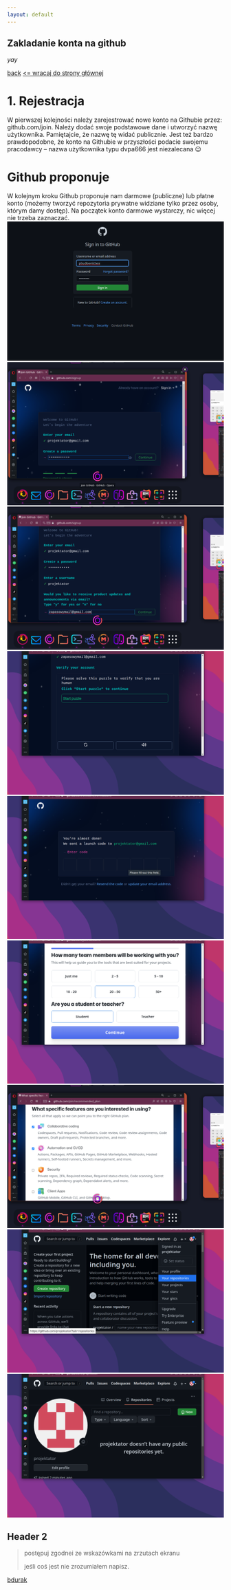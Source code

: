 ```yaml
---
layout: default 
---
```


## Zakladanie konta na github

_yay_

[back](./index.md)
[<= wracaj do strony głównej](./)
# 1. Rejestracja
W pierwszej kolejności należy zarejestrować nowe konto na Githubie przez: github.com/join. Należy dodać swoje podstawowe dane i utworzyć nazwę użytkownika. Pamiętajcie, że nazwę tę widać publicznie. Jest też bardzo prawdopodobne, że konto na Githubie w przyszłości podacie swojemu pracodawcy – nazwa użytkownika typu dvpa666 jest niezalecana 😉
# Github proponuje
W kolejnym kroku Github proponuje nam darmowe (publiczne) lub płatne konto (możemy tworzyć repozytoria prywatne widziane tylko przez osoby, którym damy dostęp). Na początek konto darmowe wystarczy, nic więcej nie trzeba zaznaczać.
![Screenshot from 2022-12-02 19-08-11.png](assets%2Ffoto%2FScreenshot%20from%202022-12-02%2019-08-11.png)
![Screenshot from 2022-12-02 20-42-08.png](assets%2Ffoto%2FScreenshot%20from%202022-12-02%2020-42-08.png)
![Screenshot from 2022-12-02 20-43-03.png](assets%2Ffoto%2FScreenshot%20from%202022-12-02%2020-43-03.png)
![Screenshot from 2022-12-02 20-43-21.png](assets%2Ffoto%2FScreenshot%20from%202022-12-02%2020-43-21.png)
![Screenshot from 2022-12-02 20-45-32.png](assets%2Ffoto%2FScreenshot%20from%202022-12-02%2020-45-32.png)
![Screenshot from 2022-12-02 20-46-29.png](assets%2Ffoto%2FScreenshot%20from%202022-12-02%2020-46-29.png)
![Screenshot from 2022-12-02 20-46-47.png](assets%2Ffoto%2FScreenshot%20from%202022-12-02%2020-46-47.png)
![Screenshot from 2022-12-02 20-47-06.png](assets%2Ffoto%2FScreenshot%20from%202022-12-02%2020-47-06.png)
![Screenshot from 2022-12-02 20-47-17.png](assets%2Ffoto%2FScreenshot%20from%202022-12-02%2020-47-17.png)
## Header 2

> postępuj zgodnei ze wskazówkami na zrzutach ekranu
>
>  jeśli coś jest nie zrozumiałem napisz.

[bdurak](projektator@gmail.com)
